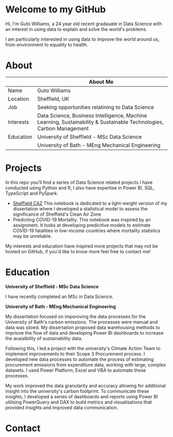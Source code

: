 # Welcome to my GitHub

Hi, I'm Guto Williams, a 24 year old recent gradauate in Data Science with an interest in using data to explain and solve the world's problems.

I am particularly interested in using data to improve the world around us, from environment to equality to health.

<!---
G-Berwyn/G-Berwyn is a ✨ special ✨ repository because its `README.md` (this file) appears on your GitHub profile.
You can click the Preview link to take a look at your changes.
--->
# About
|     | About Me|
|---------|--------------|
| Name | Guto Williams |
| Location| Sheffield, UK|
| Job     | Seeking opportunities relatining to Data Science |
| Interests | Data Science, Business Intelligence, Machine Learning, Sustainability & Sustainable Technologies, Carbon Management |
| Education |  University of Sheffield - MSc Data Science |
|      | University of Bath - MEng Mechanical Engineering |

# Projects

In this repo you'll find a series of Data Science related projects I have conducted using Python and R, I also have expertise in Power BI, SQL, TypeScript and PySpark.

- [Sheffield CAZ](https://github.com/G-Berwyn/Sheffield-CAZ/blob/main/CAZ_Analysis.ipynb) This notebook is dedicated to a light-weight version of my dissertation where I developed a statistical model to assess the significance of Sheffield's Clean Air Zone
- Predicting COVID-19 Mortality. This notebook was inspired by an assignment. It looks at developing predicitive models to estimate COVID-19 fatalities in low-income countries where mortality statistics may be unreliable.

My interests and education have inspired more projects that may not be hosted on GitHub, if you'd like to know more feel free to contact me!

# Education

**University of Sheffield - MSc Data Science**

I have recently completed an MSc in Data Science.

**University of Bath - MEng Mechanical Engineering**

My dissertation focused on imporoving the data processes for the University of Bath's carbon emissions. The processes were manual and data was siloed. My dissertation proposed data warehousing methods to impriove the flow of data and developing Power BI dashboards to increase the avaialbility of sustainability data.

Following this, I led a project with the university's Climate Action Team to implement improvements to their Scope 3 Procurement process. I developed new data processes to automate the process of estimating procurement emissions from expenditure data, working with large, complex datasets. I used Power Platform, Excel and VBA to automate these processes.

My work improved the data granularity and accuracy allowing for additional insight into the university's carbon footprint. To communicate these insights, I developed a series of dashboards and reports using Power BI utilising PowerQuery and DAX to build metrics and visualisations that provided insights and improved data communication. 

# Contact



